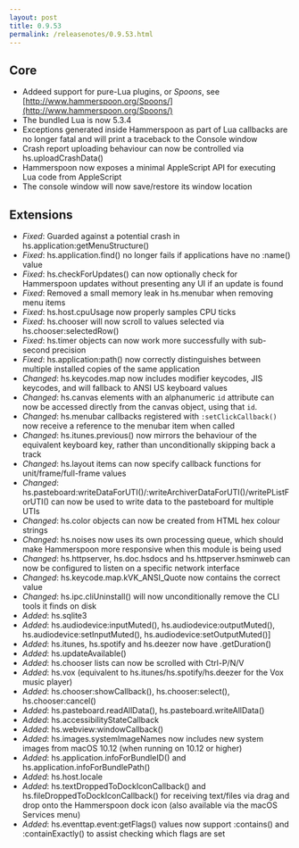 ```yaml
---
layout: post
title: 0.9.53
permalink: /releasenotes/0.9.53.html
---
```


## Core
 * Addeed support for pure-Lua plugins, or _Spoons_, see [http://www.hammerspoon.org/Spoons/](http://www.hammerspoon.org/Spoons/)
 * The bundled Lua is now 5.3.4
 * Exceptions generated inside Hammerspoon as part of Lua callbacks are no longer fatal and will print a traceback to the Console window
 * Crash report uploading behaviour can now be controlled via hs.uploadCrashData()
 * Hammerspoon now exposes a minimal AppleScript API for executing Lua code from AppleScript
 * The console window will now save/restore its window location

## Extensions

 * *Fixed*: Guarded against a potential crash in hs.application:getMenuStructure()
 * *Fixed*: hs.application.find() no longer fails if applications have no :name() value
 * *Fixed*: hs.checkForUpdates() can now optionally check for Hammerspoon updates without presenting any UI if an update is found
 * *Fixed*: Removed a small memory leak in hs.menubar when removing menu items
 * *Fixed*: hs.host.cpuUsage now properly samples CPU ticks
 * *Fixed*: hs.chooser will now scroll to values selected via hs.chooser:selectedRow()
 * *Fixed*: hs.timer objects can now work more successfully with sub-second precision
 * *Fixed*: hs.application:path() now correctly distinguishes between multiple installed copies of the same application
 * *Changed*: hs.keycodes.map now includes modifier keycodes, JIS keycodes, and will fallback to ANSI US keyboard values
 * *Changed*: hs.canvas elements with an alphanumeric `id` attribute can now be accessed directly from the canvas object, using that `id`.
 * *Changed*: hs.menubar callbacks registered with `:setClickCallback()` now receive a reference to the menubar item when called
 * *Changed*: hs.itunes.previous() now mirrors the behaviour of the equivalent keyboard key, rather than unconditionally skipping back a track
 * *Changed*: hs.layout items can now specify callback functions for unit/frame/full-frame values
 * *Changed*: hs.pasteboard:writeDataForUTI()/:writeArchiverDataForUTI()/writePListForUTI() can now be used to write data to the pasteboard for multiple UTIs
 * *Changed*: hs.color objects can now be created from HTML hex colour strings
 * *Changed*: hs.noises now uses its own processing queue, which should make Hammerspoon more responsive when this module is being used
 * *Changed*: hs.httpserver, hs.doc.hsdocs and hs.httpserver.hsminweb can now be configured to listen on a specific network interface
 * *Changed*: hs.keycode.map.kVK\_ANSI\_Quote now contains the correct value
 * *Changed*: hs.ipc.cliUninstall() will now unconditionally remove the CLI tools it finds on disk
 * *Added*: hs.sqlite3
 * *Added*: hs.audiodevice:inputMuted(), hs.audiodevice:outputMuted(), hs.audiodevice:setInputMuted(), hs.audiodevice:setOutputMuted()]
 * *Added*: hs.itunes, hs.spotify and hs.deezer now have .getDuration()
 * *Added*: hs.updateAvailable()
 * *Added*: hs.chooser lists can now be scrolled with Ctrl-P/N/V
 * *Added*: hs.vox (equivalent to hs.itunes/hs.spotify/hs.deezer for the Vox music player)
 * *Added*: hs.chooser:showCallback(), hs.chooser:select(), hs.chooser:cancel()
 * *Added*: hs.pasteboard.readAllData(), hs.pasteboard.writeAllData()
 * *Added*: hs.accessibilityStateCallback
 * *Added*: hs.webview:windowCallback()
 * *Added*: hs.images.systemImageNames now includes new system images from macOS 10.12 (when running on 10.12 or higher)
 * *Added*: hs.application.infoForBundleID() and hs.application.infoForBundlePath()
 * *Added*: hs.host.locale
 * *Added*: hs.textDroppedToDockIconCallback() and hs.fileDroppedToDockIconCallback() for receiving text/files via drag and drop onto the Hammerspoon dock icon (also available via the macOS Services menu)
 * *Added*: hs.eventtap.event:getFlags() values now support :contains() and :containExactly() to assist checking which flags are set
